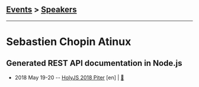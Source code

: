 ## [Events](../README.md) > [Speakers](../speakers.md)
---

# Sebastien Chopin Atinux

## Generated REST API documentation in Node.js
- 2018 May 19-20 -- [HolyJS 2018 Piter](https://youtu.be/jgUHyW84Dpg) [en] | [:notebook:](https://assets.ctfassets.net/nn534z2fqr9f/3WwSxOUDnaKkiuyqKMoWsu/dcc1f463ed6856bbb2155f753dbe414e/Sebastien_Chopin_-_REST_API_documentation_in_Node.pdf)  

